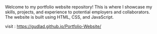 Welcome to my portfolio website repository! This is where I showcase my skills, projects, and experience to potential employers and collaborators.
The website is built using HTML, CSS, and JavaScript.

visit : https://gudlad.github.io/Portfolio-Website/
